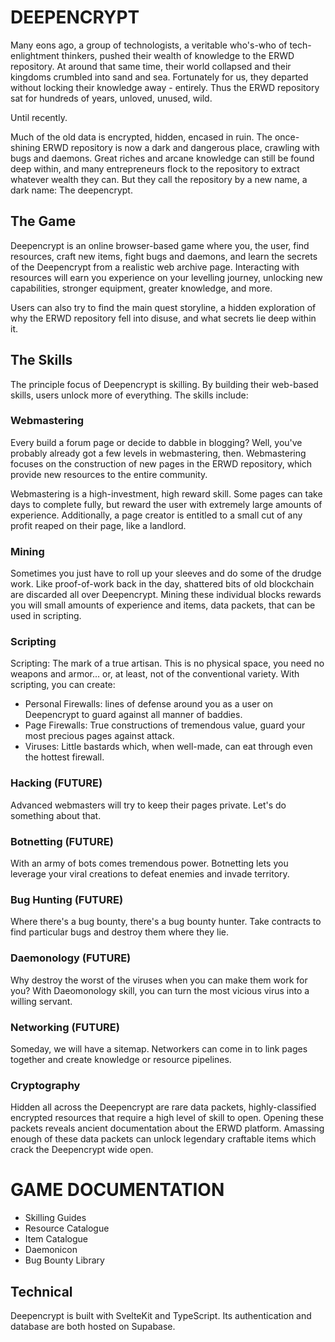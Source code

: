 # DEEPENCRYPT 

Many eons ago, a group of technologists, a veritable who's-who of tech-enlightment thinkers, pushed their wealth of knowledge to the ERWD repository. At around that same time, their world collapsed and their kingdoms crumbled into sand and sea. Fortunately for us, they departed without locking their knowledge away - entirely. Thus the ERWD repository sat for hundreds of years, unloved, unused, wild. 

Until recently. 

Much of the old data is encrypted, hidden, encased in ruin. The once-shining ERWD repository is now a dark and dangerous place, crawling with bugs and daemons. Great riches and arcane knowledge can still be found deep within, and many entrepreneurs flock to the repository to extract whatever wealth they can. But they call the repository by a new name, a dark name: The deepencrypt. 

## The Game

Deepencrypt is an online browser-based game where you, the user, find resources, craft new items, fight bugs and daemons, and learn the secrets of the Deepencrypt from a realistic web archive page. Interacting with resources will earn you experience on your levelling journey, unlocking new capabilities, stronger equipment, greater knowledge, and more. 

Users can also try to find the main quest storyline, a hidden exploration of why the ERWD repository fell into disuse, and what secrets lie deep within it. 

## The Skills
The principle focus of Deepencrypt is skilling. By building their web-based skills, users unlock more of everything. The skills include: 

### Webmastering
Every build a forum page or decide to dabble in blogging? Well, you've probably already got a few levels in webmastering, then. Webmastering focuses on the construction of new pages in the ERWD repository, which provide new resources to the entire community.

Webmastering is a high-investment, high reward skill. Some pages can take days to complete fully, but reward the user with extremely large amounts of experience. Additionally, a page creator is entitled to a small cut of any profit reaped on their page, like a landlord. 

### Mining
Sometimes you just have to roll up your sleeves and do some of the drudge work. Like proof-of-work back in the day, shattered bits of old blockchain are discarded all over Deepencrypt. Mining these individual blocks rewards you will small amounts of experience and items, data packets, that can be used in scripting. 

### Scripting
Scripting: The mark of a true artisan. This is no physical space, you need no weapons and armor... or, at least, not of the conventional variety. With scripting, you can create: 
- Personal Firewalls: lines of defense around you as a user on Deepencrypt to guard against all manner of baddies. 
- Page Firewalls: True constructions of tremendous value, guard your most precious pages against attack.
- Viruses: Little bastards which, when well-made, can eat through even the hottest firewall.

### Hacking (FUTURE)
Advanced webmasters will try to keep their pages private. Let's do something about that. 

### Botnetting (FUTURE)
With an army of bots comes tremendous power. Botnetting lets you leverage your viral creations to defeat enemies and invade territory. 

### Bug Hunting (FUTURE)
Where there's a bug bounty, there's a bug bounty hunter. Take contracts to find particular bugs and destroy them where they lie. 

### Daemonology (FUTURE)
Why destroy the worst of the viruses when you can make them work for you? With Daeomonology skill, you can turn the most vicious virus into a willing servant.

### Networking (FUTURE)
Someday, we will have a sitemap. Networkers can come in to link pages together and create knowledge or resource pipelines. 

### Cryptography
Hidden all across the Deepencrypt are rare data packets, highly-classified encrypted resources that require a high level of skill to open. Opening these packets reveals ancient documentation about the ERWD platform. Amassing enough of these data packets can unlock legendary craftable items which crack the Deepencrypt wide open. 

# GAME DOCUMENTATION 
- Skilling Guides
- Resource Catalogue 
- Item Catalogue
- Daemonicon
- Bug Bounty Library

## Technical
Deepencrypt is built with SvelteKit and TypeScript. Its authentication and database are both hosted on Supabase. 